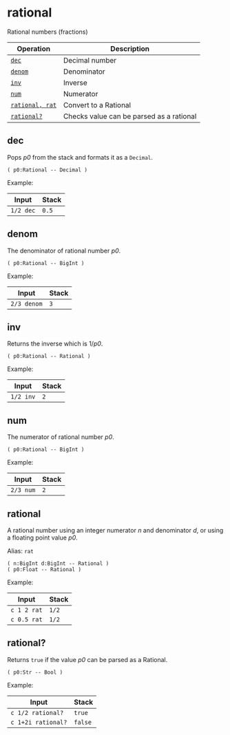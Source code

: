 <!-- Document generated by "gen-doc"; DO NOT EDIT -->
# rational

Rational numbers (fractions)

| Operation             | Description
|-----------------------|---------------
| [`dec`](#dec)         | Decimal number
| [`denom`](#denom)     | Denominator
| [`inv`](#inv)         | Inverse
| [`num`](#num)         | Numerator
| [`rational, rat`](#rational) | Convert to a Rational
| [`rational?`](#rational?) | Checks value can be parsed as a rational


## dec

Pops *p0* from the stack and formats it as a `Decimal`.

```
( p0:Rational -- Decimal )
```

Example:

<!-- test: dec -->

| Input     | Stack
|-----------|---------------
| `1/2 dec` | `0.5`

## denom

The denominator of rational number *p0*.

```
( p0:Rational -- BigInt )
```

Example:

<!-- test: denom -->

| Input       | Stack
|-------------|---------------
| `2/3 denom` | `3`

## inv

Returns the inverse which is 1/*p0*.

```
( p0:Rational -- Rational )
```

Example:

<!-- test: inv -->

| Input     | Stack
|-----------|---------------
| `1/2 inv` | `2`

## num

The numerator of rational number *p0*.

```
( p0:Rational -- BigInt )
```

Example:

<!-- test: num -->

| Input     | Stack
|-----------|---------------
| `2/3 num` | `2`

## rational

A rational number using an integer numerator *n* and denominator *d*,
or using a floating point value *p0*.

Alias: `rat`

```
( n:BigInt d:BigInt -- Rational )
( p0:Float -- Rational )
```

Example:

<!-- test: rational -->

| Input       | Stack
|-------------|---------------
| `c 1 2 rat` | `1/2`
| `c 0.5 rat` | `1/2`

## rational?

Returns `true` if the value *p0* can be parsed as a Rational.

```
( p0:Str -- Bool )
```

Example:

<!-- test: rational? -->

| Input              | Stack
|--------------------|---------------
| `c 1/2 rational? ` | `true`
| `c 1+2i rational?` | `false`
